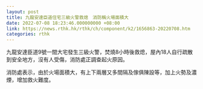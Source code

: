 ```yaml
---
layout: post
title: 九龍安達臣道住宅三級火警救熄　消防稱火場面積大
date: 2022-07-08 18:23:46.000000000 +08:00
link: https://news.rthk.hk/rthk/ch/component/k2/1656863-20220708.htm
categories: rthk
---
```


九龍安達臣道9號一間大宅發生三級火警，焚燒8小時後救熄，屋內18人自行疏散到安全地方，沒有人受傷，消防處正調查起火原因。

消防處表示，由於火場面積大，有上下兩層又多間隔及傢俱陳設等，加上火勢及濃煙，增加救火難度。
